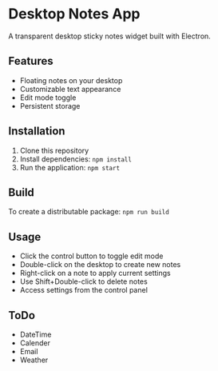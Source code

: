 # Desktop Notes App

A transparent desktop sticky notes widget built with Electron.

## Features

- Floating notes on your desktop
- Customizable text appearance
- Edit mode toggle
- Persistent storage

## Installation

1. Clone this repository
2. Install dependencies: `npm install`
3. Run the application: `npm start`

## Build

To create a distributable package: `npm run build`

## Usage

- Click the control button to toggle edit mode
- Double-click on the desktop to create new notes
- Right-click on a note to apply current settings
- Use Shift+Double-click to delete notes
- Access settings from the control panel

## ToDo

- DateTime
- Calender
- Email
- Weather